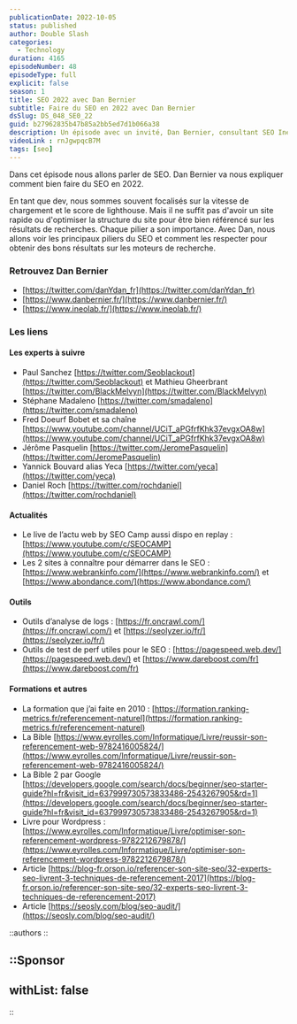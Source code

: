 ```yaml
---
publicationDate: 2022-10-05
status: published
author: Double Slash
categories:
  - Technology
duration: 4165
episodeNumber: 48
episodeType: full
explicit: false
season: 1
title: SEO 2022 avec Dan Bernier
subtitle: Faire du SEO en 2022 avec Dan Bernier
dsSlug: DS_048_SE0_22
guid: b27962835b47b85a2bb5ed7d1b066a38
description: Un épisode avec un invité, Dan Bernier, consultant SEO Inéolab. Avec lui, nous allons parler de SEO et comprendre comment rendre son site indexable et référencé dans les résultats de recherche.
videoLink : rnJgwpqcB7M
tags: [seo]
---
```


Dans cet épisode nous allons parler de SEO. Dan Bernier va nous expliquer comment bien faire du SEO en 2022.

En tant que dev, nous sommes souvent focalisés sur la vitesse de chargement et le score de lighthouse.
Mais il ne suffit pas d'avoir un site rapide ou d'optimiser la structure du site pour être bien référencé sur les résultats de recherches.
Chaque pilier a son importance. Avec Dan, nous allons voir les principaux piliers du SEO et comment les respecter pour obtenir des bons résultats sur les moteurs de recherche.

### Retrouvez Dan Bernier

- [https://twitter.com/danYdan_fr](https://twitter.com/danYdan_fr)
- [https://www.danbernier.fr/](https://www.danbernier.fr/)
- [https://www.ineolab.fr/](https://www.ineolab.fr/)

### Les liens

#### Les experts à suivre

- Paul Sanchez [https://twitter.com/Seoblackout](https://twitter.com/Seoblackout) et Mathieu Gheerbrant [https://twitter.com/BlackMelvyn](https://twitter.com/BlackMelvyn)
- Stéphane Madaleno [https://twitter.com/smadaleno](https://twitter.com/smadaleno)
- Fred Doeurf Bobet et sa chaîne [https://www.youtube.com/channel/UCiT_aPGfrfKhk37evgxOA8w](https://www.youtube.com/channel/UCiT_aPGfrfKhk37evgxOA8w)
- Jérôme Pasquelin [https://twitter.com/JeromePasquelin](https://twitter.com/JeromePasquelin)
- Yannick Bouvard alias Yeca [https://twitter.com/yeca](https://twitter.com/yeca)
- Daniel Roch [https://twitter.com/rochdaniel](https://twitter.com/rochdaniel)

#### Actualités

- Le live de l’actu web by SEO Camp aussi dispo en replay : [https://www.youtube.com/c/SEOCAMP](https://www.youtube.com/c/SEOCAMP)
- Les 2 sites à connaître pour démarrer dans le SEO : [https://www.webrankinfo.com/](https://www.webrankinfo.com/) et [https://www.abondance.com/](https://www.abondance.com/)

#### Outils

- Outils d’analyse de logs : [https://fr.oncrawl.com/](https://fr.oncrawl.com/) et [https://seolyzer.io/fr/](https://seolyzer.io/fr/)
- Outils de test de perf utiles pour le SEO : [https://pagespeed.web.dev/](https://pagespeed.web.dev/) et [https://www.dareboost.com/fr](https://www.dareboost.com/fr)

#### Formations et autres

- La formation que j’ai faite en 2010 : [https://formation.ranking-metrics.fr/referencement-naturel](https://formation.ranking-metrics.fr/referencement-naturel)
- La Bible [https://www.eyrolles.com/Informatique/Livre/reussir-son-referencement-web-9782416005824/](https://www.eyrolles.com/Informatique/Livre/reussir-son-referencement-web-9782416005824/)
- La Bible 2 par Google [https://developers.google.com/search/docs/beginner/seo-starter-guide?hl=fr&visit_id=637999730573833486-2543267905&rd=1](https://developers.google.com/search/docs/beginner/seo-starter-guide?hl=fr&visit_id=637999730573833486-2543267905&rd=1)
- Livre pour Wordpress : [https://www.eyrolles.com/Informatique/Livre/optimiser-son-referencement-wordpress-9782212679878/](https://www.eyrolles.com/Informatique/Livre/optimiser-son-referencement-wordpress-9782212679878/)
- Article [https://blog-fr.orson.io/referencer-son-site-seo/32-experts-seo-livrent-3-techniques-de-referencement-2017](https://blog-fr.orson.io/referencer-son-site-seo/32-experts-seo-livrent-3-techniques-de-referencement-2017)
- Article [https://seosly.com/blog/seo-audit/](https://seosly.com/blog/seo-audit/)

::authors
::

::Sponsor
---
withList: false
---
::

